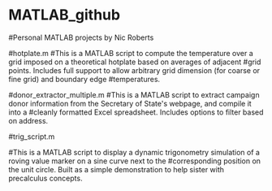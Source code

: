 # MATLAB_github
#Personal MATLAB projects by Nic Roberts

#hotplate.m
#This is a MATLAB script to compute the temperature over a grid imposed on a theoretical hotplate based on averages of adjacent #grid points.  Includes full support  to allow arbitrary grid dimension (for coarse or fine grid) and boundary edge #temperatures.

#donor_extractor_multiple.m
#This is a MATLAB script to extract campaign donor information from the Secretary of State's webpage, and compile it into a #cleanly formatted Excel spreadsheet.  Includes options to filter based on address.

#trig_script.m

#This is a MATLAB script to display a dynamic trigonometry simulation of a roving value marker on a sine curve next to the #corresponding position on the unit circle.  Built as a simple demonstration to help sister with precalculus concepts.
